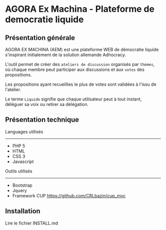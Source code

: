 AGORA Ex Machina - Plateforme de democratie liquide
==========================================================

Présentation générale
------------------------
AGORA EX MACHINA (AEM) est une plateforme WEB de démocratie liquide s'inspirant initialement de la solution allemande Adhocracy.

L'outil permet de créer des `ateliers de discussion` organisés par `thèmes`, où chaque membre peut participer aux discussions et aux `votes` des propositions.

Les propositions ayant recueillies le plus de votes sont validées à l'issu de l'atelier.

Le terme `Liquide` signifie que chaque utilisateur peut à tout instant, déléguer sa voix ou retirer sa délégation.


Présentation technique
---------------------------

Languages utilisés
*********************
* PHP 5
* HTML
* CSS 3
* Javascript


Outils utilisés
*********************
* Bootstrap
* Jquery
* Framework CUP <https://github.com/CRLbazin/cup_mvc>



Installation
-----------------
Lire le fichier INSTALL.md
